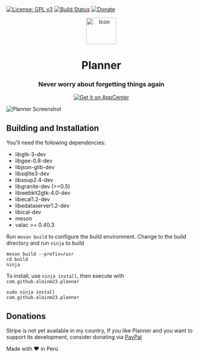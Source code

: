 [![License: GPL v3](https://img.shields.io/badge/License-GPL%20v3-blue.svg)](https://github.com/alainm23/planner/blob/master/LICENSE)
[![Build Status](https://travis-ci.com/alainm23/planner.svg?branch=master)](https://travis-ci.com/alainm23/planner)
[![Donate](https://img.shields.io/badge/PayPal-Donate-gray.svg?style=flat&logo=paypal&colorA=0071bb&logoColor=fff)](https://www.paypal.me/alainm23)

<div align="center">
  <span align="center"> <img width="80" height="70" class="center" src="https://github.com/alainm23/planner/blob/master/data/icons/128/com.github.alainm23.planner.svg" alt="Icon"></span>
  <h1 align="center">Planner</h1>
  <h3 align="center">Never worry about forgetting things again</h3>

  <a href="https://appcenter.elementary.io/com.github.alainm23.planner"><img src="https://appcenter.elementary.io/badge.svg?new" alt="Get it on AppCenter" /></a>
</div>

![Planner Screenshot](https://github.com/alainm23/planner/raw/master/data/screenshot/screenshot-01.png)

## Building and Installation

You'll need the following dependencies:

* libgtk-3-dev
* libgee-0.8-dev
* libjson-glib-dev
* libsqlite3-dev
* libsoup2.4-dev
* libgranite-dev (>=0.5)
* libwebkit2gtk-4.0-dev
* libecal1.2-dev
* libedataserver1.2-dev
* libical-dev
* meson
* valac >= 0.40.3

Run `meson build` to configure the build environment. Change to the build directory and run `ninja` to build

    meson build --prefix=/usr
    cd build
    ninja

To install, use `ninja install`, then execute with `com.github.alainm23.planner`

    sudo ninja install
    com.github.alainm23.planner

## Donations
Stripe is not yet available in my country, If you like Planner and you want to support its development, consider donating via [PayPal](https://www.paypal.me/alainm23)

Made with ❤ in Perú

